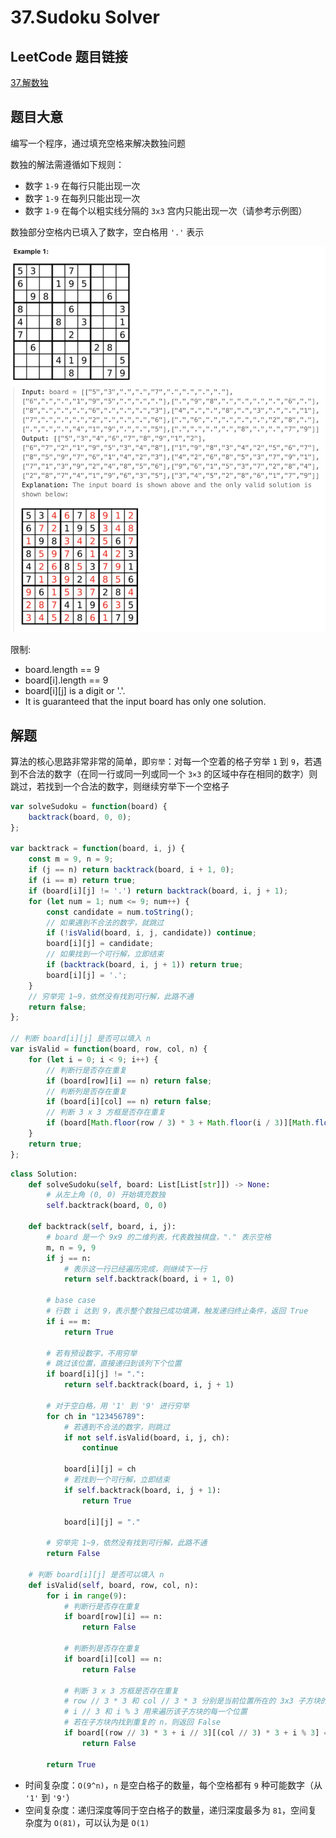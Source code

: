 # 37.Sudoku Solver

## LeetCode 题目链接

[37.解数独](https://leetcode.cn/problems/sudoku-solver/)

## 题目大意

编写一个程序，通过填充空格来解决数独问题

数独的解法需遵循如下规则：
- 数字 `1-9` 在每行只能出现一次
- 数字 `1-9` 在每列只能出现一次
- 数字 `1-9` 在每个以粗实线分隔的 `3x3` 宫内只能出现一次（请参考示例图）
  
数独部分空格内已填入了数字，空白格用 `'.'` 表示

![alt text](images/example37.png)

限制:
- board.length == 9
- board[i].length == 9
- board[i][j] is a digit or '.'.
- It is guaranteed that the input board has only one solution.

## 解题

算法的核心思路非常非常的简单，即`穷举`：对每一个空着的格子穷举 `1` 到 `9`，若遇到不合法的数字（在同一行或同一列或同一个 `3×3` 的区域中存在相同的数字）则跳过，若找到一个合法的数字，则继续穷举下一个空格子

```js
var solveSudoku = function(board) {
    backtrack(board, 0, 0);
};

var backtrack = function(board, i, j) {
    const m = 9, n = 9;
    if (j == n) return backtrack(board, i + 1, 0);
    if (i == m) return true;
    if (board[i][j] != '.') return backtrack(board, i, j + 1);
    for (let num = 1; num <= 9; num++) {
        const candidate = num.toString();
        // 如果遇到不合法的数字，就跳过
        if (!isValid(board, i, j, candidate)) continue;
        board[i][j] = candidate;
        // 如果找到一个可行解，立即结束
        if (backtrack(board, i, j + 1)) return true;
        board[i][j] = '.';
    }
    // 穷举完 1~9，依然没有找到可行解，此路不通
    return false;
};

// 判断 board[i][j] 是否可以填入 n
var isValid = function(board, row, col, n) {
    for (let i = 0; i < 9; i++) {
        // 判断行是否存在重复
        if (board[row][i] == n) return false;
        // 判断列是否存在重复
        if (board[i][col] == n) return false;
        // 判断 3 x 3 方框是否存在重复
        if (board[Math.floor(row / 3) * 3 + Math.floor(i / 3)][Math.floor(col / 3) * 3 + i % 3] == n) return false;
    }
    return true;
};
```
```python
class Solution:
    def solveSudoku(self, board: List[List[str]]) -> None:
        # 从左上角 (0, 0) 开始填充数独
        self.backtrack(board, 0, 0)
    
    def backtrack(self, board, i, j):
        # board 是一个 9x9 的二维列表，代表数独棋盘，"." 表示空格
        m, n = 9, 9
        if j == n:
            # 表示这一行已经遍历完成，则继续下一行
            return self.backtrack(board, i + 1, 0)
        
        # base case
        # 行数 i 达到 9，表示整个数独已成功填满，触发递归终止条件，返回 True
        if i == m:
            return True
        
        # 若有预设数字，不用穷举
        # 跳过该位置，直接递归到该列下个位置
        if board[i][j] != ".":
            return self.backtrack(board, i, j + 1)
        
        # 对于空白格，用 '1' 到 '9' 进行穷举
        for ch in "123456789":
            # 若遇到不合法的数字，则跳过
            if not self.isValid(board, i, j, ch):
                continue
            
            board[i][j] = ch
            # 若找到一个可行解，立即结束
            if self.backtrack(board, i, j + 1):
                return True
                
            board[i][j] = "."
        
        # 穷举完 1~9，依然没有找到可行解，此路不通
        return False
    
    # 判断 board[i][j] 是否可以填入 n
    def isValid(self, board, row, col, n):
        for i in range(9):
            # 判断行是否存在重复
            if board[row][i] == n:
                return False
            
            # 判断列是否存在重复
            if board[i][col] == n:
                return False
            
            # 判断 3 x 3 方框是否存在重复
            # row // 3 * 3 和 col // 3 * 3 分别是当前位置所在的 3x3 子方块的起始行和列
            # i // 3 和 i % 3 用来遍历该子方块的每一个位置
            # 若在子方块内找到重复的 n，则返回 False
            if board[(row // 3) * 3 + i // 3][(col // 3) * 3 + i % 3] == n:
                return False
        
        return True
```

- 时间复杂度：`O(9^n)`，`n` 是空白格子的数量，每个空格都有 `9` 种可能数字（从 `'1'` 到 `'9'`）
- 空间复杂度：递归深度等同于空白格子的数量，递归深度最多为 `81`，空间复杂度为 `O(81)`，可以认为是 `O(1)`